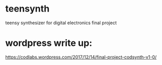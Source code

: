# teensynth
teensy synthesizer for digital electronics final project

# wordpress write up:
https://codlabs.wordpress.com/2017/12/14/final-project-codsynth-v1-0/
